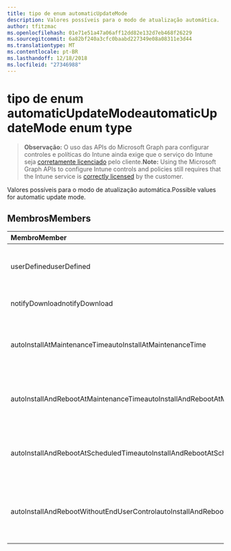 ```yaml
---
title: tipo de enum automaticUpdateMode
description: Valores possíveis para o modo de atualização automática.
author: tfitzmac
ms.openlocfilehash: 01e71e51a47a06aff12dd82e132d7eb468f26229
ms.sourcegitcommit: 6a82bf240a3cfc0baabd227349e08a08311e3d44
ms.translationtype: MT
ms.contentlocale: pt-BR
ms.lasthandoff: 12/18/2018
ms.locfileid: "27346988"
---
```

# <a name="automaticupdatemode-enum-type"></a><span data-ttu-id="264ef-103">tipo de enum automaticUpdateMode</span><span class="sxs-lookup"><span data-stu-id="264ef-103">automaticUpdateMode enum type</span></span>

> <span data-ttu-id="264ef-104">**Observação:** O uso das APIs do Microsoft Graph para configurar controles e políticas do Intune ainda exige que o serviço do Intune seja [corretamente licenciado](https://go.microsoft.com/fwlink/?linkid=839381) pelo cliente.</span><span class="sxs-lookup"><span data-stu-id="264ef-104">**Note:** Using the Microsoft Graph APIs to configure Intune controls and policies still requires that the Intune service is [correctly licensed](https://go.microsoft.com/fwlink/?linkid=839381) by the customer.</span></span>

<span data-ttu-id="264ef-105">Valores possíveis para o modo de atualização automática.</span><span class="sxs-lookup"><span data-stu-id="264ef-105">Possible values for automatic update mode.</span></span>
## <a name="members"></a><span data-ttu-id="264ef-106">Membros</span><span class="sxs-lookup"><span data-stu-id="264ef-106">Members</span></span>
|<span data-ttu-id="264ef-107">Membro</span><span class="sxs-lookup"><span data-stu-id="264ef-107">Member</span></span>|<span data-ttu-id="264ef-108">Valor</span><span class="sxs-lookup"><span data-stu-id="264ef-108">Value</span></span>|<span data-ttu-id="264ef-109">Descrição</span><span class="sxs-lookup"><span data-stu-id="264ef-109">Description</span></span>|
|:---|:---|:---|
|<span data-ttu-id="264ef-110">userDefined</span><span class="sxs-lookup"><span data-stu-id="264ef-110">userDefined</span></span>|<span data-ttu-id="264ef-111">0</span><span class="sxs-lookup"><span data-stu-id="264ef-111">0</span></span>|<span data-ttu-id="264ef-112">Definido pelo usuário, valor padrão, sem intenção.</span><span class="sxs-lookup"><span data-stu-id="264ef-112">User Defined, default value, no intent.</span></span>|
|<span data-ttu-id="264ef-113">notifyDownload</span><span class="sxs-lookup"><span data-stu-id="264ef-113">notifyDownload</span></span>|<span data-ttu-id="264ef-114">1</span><span class="sxs-lookup"><span data-stu-id="264ef-114">1</span></span>|<span data-ttu-id="264ef-115">Notifica baixados.</span><span class="sxs-lookup"><span data-stu-id="264ef-115">Notify on download.</span></span>|
|<span data-ttu-id="264ef-116">autoInstallAtMaintenanceTime</span><span class="sxs-lookup"><span data-stu-id="264ef-116">autoInstallAtMaintenanceTime</span></span>|<span data-ttu-id="264ef-117">2</span><span class="sxs-lookup"><span data-stu-id="264ef-117">2</span></span>|<span data-ttu-id="264ef-118">Instalar automaticamente em tempo de manutenção.</span><span class="sxs-lookup"><span data-stu-id="264ef-118">Auto-install at maintenance time.</span></span>|
|<span data-ttu-id="264ef-119">autoInstallAndRebootAtMaintenanceTime</span><span class="sxs-lookup"><span data-stu-id="264ef-119">autoInstallAndRebootAtMaintenanceTime</span></span>|<span data-ttu-id="264ef-120">3</span><span class="sxs-lookup"><span data-stu-id="264ef-120">3</span></span>|<span data-ttu-id="264ef-121">Instalar automaticamente e reinicialize em tempo de manutenção.</span><span class="sxs-lookup"><span data-stu-id="264ef-121">Auto-install and reboot at maintenance time.</span></span>|
|<span data-ttu-id="264ef-122">autoInstallAndRebootAtScheduledTime</span><span class="sxs-lookup"><span data-stu-id="264ef-122">autoInstallAndRebootAtScheduledTime</span></span>|<span data-ttu-id="264ef-123">4</span><span class="sxs-lookup"><span data-stu-id="264ef-123">4</span></span>|<span data-ttu-id="264ef-124">Instalar automaticamente e reinicialize no horário agendado.</span><span class="sxs-lookup"><span data-stu-id="264ef-124">Auto-install and reboot at scheduled time.</span></span>|
|<span data-ttu-id="264ef-125">autoInstallAndRebootWithoutEndUserControl</span><span class="sxs-lookup"><span data-stu-id="264ef-125">autoInstallAndRebootWithoutEndUserControl</span></span>|<span data-ttu-id="264ef-126">5</span><span class="sxs-lookup"><span data-stu-id="264ef-126">5</span></span>|<span data-ttu-id="264ef-127">Instalar automaticamente e reinicie sem controle de usuário final</span><span class="sxs-lookup"><span data-stu-id="264ef-127">Auto-install and restart without end-user control</span></span>|



